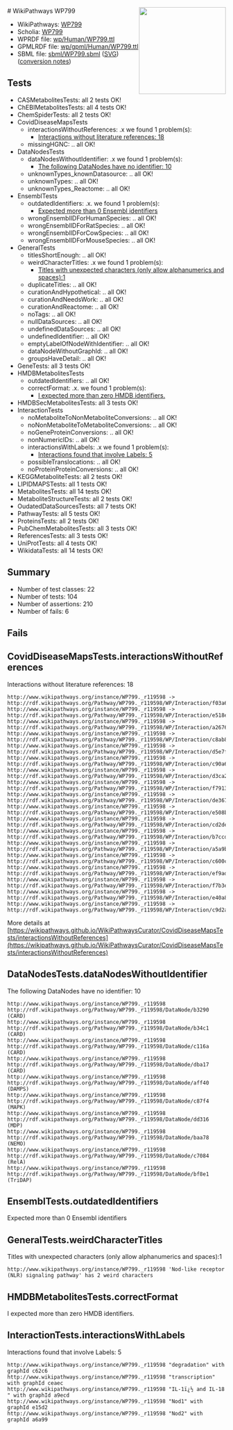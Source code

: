 <img style="float: right; width: 200px" src="../logo.png" />
# WikiPathways WP799

* WikiPathways: [WP799](https://identifiers.org/wikipathways:WP799)
* Scholia: [WP799](https://scholia.toolforge.org/wikipathways/WP799)
* WPRDF file: [wp/Human/WP799.ttl](../wp/Human/WP799.ttl)
* GPMLRDF file: [wp/gpml/Human/WP799.ttl](../wp/gpml/Human/WP799.ttl)
* SBML file: [sbml/WP799.sbml](../sbml/WP799.sbml) ([SVG](../sbml/WP799.svg)) ([conversion notes](../sbml/WP799.txt))

## Tests
* CASMetabolitesTests: all 2 tests OK!
* ChEBIMetabolitesTests: all 4 tests OK!
* ChemSpiderTests: all 2 tests OK!
* CovidDiseaseMapsTests
    * interactionsWithoutReferences: .x we found 1 problem(s):
        * [Interactions without literature references: 18](#9701cce9)
    * missingHGNC: .. all OK!
* DataNodesTests
    * dataNodesWithoutIdentifier: .x we found 1 problem(s):
        * [The following DataNodes have no identifier: 10](#8792c490)
    * unknownTypes_knownDatasource: .. all OK!
    * unknownTypes: .. all OK!
    * unknownTypes_Reactome: .. all OK!
* EnsemblTests
    * outdatedIdentifiers: .x. we found 1 problem(s):
        * [Expected more than 0 Ensembl identifiers](#f44398b7)
    * wrongEnsemblIDForHumanSpecies: .. all OK!
    * wrongEnsemblIDForRatSpecies: .. all OK!
    * wrongEnsemblIDForCowSpecies: .. all OK!
    * wrongEnsemblIDForMouseSpecies: .. all OK!
* GeneralTests
    * titlesShortEnough: .. all OK!
    * weirdCharacterTitles: .x we found 1 problem(s):
        * [Titles with unexpected characters (only allow alphanumerics and spaces):1](#fda87b3f)
    * duplicateTitles: .. all OK!
    * curationAndHypothetical: .. all OK!
    * curationAndNeedsWork: .. all OK!
    * curationAndReactome: .. all OK!
    * noTags: .. all OK!
    * nullDataSources: .. all OK!
    * undefinedDataSources: .. all OK!
    * undefinedIdentifier: .. all OK!
    * emptyLabelOfNodeWithIdentifier: .. all OK!
    * dataNodeWithoutGraphId: .. all OK!
    * groupsHaveDetail: .. all OK!
* GeneTests: all 3 tests OK!
* HMDBMetabolitesTests
    * outdatedIdentifiers: .. all OK!
    * correctFormat: .x. we found 1 problem(s):
        * [I expected more than zero HMDB identifiers.](#ad154c1e)
* HMDBSecMetabolitesTests: all 3 tests OK!
* InteractionTests
    * noMetaboliteToNonMetaboliteConversions: .. all OK!
    * noNonMetaboliteToMetaboliteConversions: .. all OK!
    * noGeneProteinConversions: .. all OK!
    * nonNumericIDs: .. all OK!
    * interactionsWithLabels: .x we found 1 problem(s):
        * [Interactions found that involve Labels: 5](#630d267c)
    * possibleTranslocations: .. all OK!
    * noProteinProteinConversions: .. all OK!
* KEGGMetaboliteTests: all 2 tests OK!
* LIPIDMAPSTests: all 1 tests OK!
* MetabolitesTests: all 14 tests OK!
* MetaboliteStructureTests: all 2 tests OK!
* OudatedDataSourcesTests: all 7 tests OK!
* PathwayTests: all 5 tests OK!
* ProteinsTests: all 2 tests OK!
* PubChemMetabolitesTests: all 3 tests OK!
* ReferencesTests: all 3 tests OK!
* UniProtTests: all 4 tests OK!
* WikidataTests: all 14 tests OK!


## Summary

* Number of test classes: 22
* Number of tests: 104
* Number of assertions: 210
* Number of fails: 6

## Fails

<a name="9701cce9" />

## CovidDiseaseMapsTests.interactionsWithoutReferences

Interactions without literature references: 18
```
http://www.wikipathways.org/instance/WP799._r119598 -> http://rdf.wikipathways.org/Pathway/WP799._r119598/WP/Interaction/f03a6
http://www.wikipathways.org/instance/WP799._r119598 -> http://rdf.wikipathways.org/Pathway/WP799._r119598/WP/Interaction/e518e
http://www.wikipathways.org/instance/WP799._r119598 -> http://rdf.wikipathways.org/Pathway/WP799._r119598/WP/Interaction/a2676
http://www.wikipathways.org/instance/WP799._r119598 -> http://rdf.wikipathways.org/Pathway/WP799._r119598/WP/Interaction/c8ab8
http://www.wikipathways.org/instance/WP799._r119598 -> http://rdf.wikipathways.org/Pathway/WP799._r119598/WP/Interaction/d5e7f
http://www.wikipathways.org/instance/WP799._r119598 -> http://rdf.wikipathways.org/Pathway/WP799._r119598/WP/Interaction/c90a6
http://www.wikipathways.org/instance/WP799._r119598 -> http://rdf.wikipathways.org/Pathway/WP799._r119598/WP/Interaction/d3ca2
http://www.wikipathways.org/instance/WP799._r119598 -> http://rdf.wikipathways.org/Pathway/WP799._r119598/WP/Interaction/f7913
http://www.wikipathways.org/instance/WP799._r119598 -> http://rdf.wikipathways.org/Pathway/WP799._r119598/WP/Interaction/de367
http://www.wikipathways.org/instance/WP799._r119598 -> http://rdf.wikipathways.org/Pathway/WP799._r119598/WP/Interaction/e508b
http://www.wikipathways.org/instance/WP799._r119598 -> http://rdf.wikipathways.org/Pathway/WP799._r119598/WP/Interaction/cd2de
http://www.wikipathways.org/instance/WP799._r119598 -> http://rdf.wikipathways.org/Pathway/WP799._r119598/WP/Interaction/b7ccd
http://www.wikipathways.org/instance/WP799._r119598 -> http://rdf.wikipathways.org/Pathway/WP799._r119598/WP/Interaction/a5a9b
http://www.wikipathways.org/instance/WP799._r119598 -> http://rdf.wikipathways.org/Pathway/WP799._r119598/WP/Interaction/c600c
http://www.wikipathways.org/instance/WP799._r119598 -> http://rdf.wikipathways.org/Pathway/WP799._r119598/WP/Interaction/ef9ad
http://www.wikipathways.org/instance/WP799._r119598 -> http://rdf.wikipathways.org/Pathway/WP799._r119598/WP/Interaction/f7b3e
http://www.wikipathways.org/instance/WP799._r119598 -> http://rdf.wikipathways.org/Pathway/WP799._r119598/WP/Interaction/e40a8
http://www.wikipathways.org/instance/WP799._r119598 -> http://rdf.wikipathways.org/Pathway/WP799._r119598/WP/Interaction/c9d2a
```

More details at [https://wikipathways.github.io/WikiPathwaysCurator/CovidDiseaseMapsTests/interactionsWithoutReferences](https://wikipathways.github.io/WikiPathwaysCurator/CovidDiseaseMapsTests/interactionsWithoutReferences)

<a name="8792c490" />

## DataNodesTests.dataNodesWithoutIdentifier

The following DataNodes have no identifier: 10
```
http://www.wikipathways.org/instance/WP799._r119598 http://rdf.wikipathways.org/Pathway/WP799._r119598/DataNode/b3290 (CARD)
http://www.wikipathways.org/instance/WP799._r119598 http://rdf.wikipathways.org/Pathway/WP799._r119598/DataNode/b34c1 (CARD)
http://www.wikipathways.org/instance/WP799._r119598 http://rdf.wikipathways.org/Pathway/WP799._r119598/DataNode/c116a (CARD)
http://www.wikipathways.org/instance/WP799._r119598 http://rdf.wikipathways.org/Pathway/WP799._r119598/DataNode/dba17 (CARD)
http://www.wikipathways.org/instance/WP799._r119598 http://rdf.wikipathways.org/Pathway/WP799._r119598/DataNode/aff40 (DAMPS)
http://www.wikipathways.org/instance/WP799._r119598 http://rdf.wikipathways.org/Pathway/WP799._r119598/DataNode/c87f4 (MAPK)
http://www.wikipathways.org/instance/WP799._r119598 http://rdf.wikipathways.org/Pathway/WP799._r119598/DataNode/dd316 (MDP)
http://www.wikipathways.org/instance/WP799._r119598 http://rdf.wikipathways.org/Pathway/WP799._r119598/DataNode/baa78 (NEMO)
http://www.wikipathways.org/instance/WP799._r119598 http://rdf.wikipathways.org/Pathway/WP799._r119598/DataNode/c7084 (RelA)
http://www.wikipathways.org/instance/WP799._r119598 http://rdf.wikipathways.org/Pathway/WP799._r119598/DataNode/bf8e1 (TriDAP)
```

<a name="f44398b7" />

## EnsemblTests.outdatedIdentifiers

Expected more than 0 Ensembl identifiers
<a name="fda87b3f" />

## GeneralTests.weirdCharacterTitles

Titles with unexpected characters (only allow alphanumerics and spaces):1
```
http://www.wikipathways.org/instance/WP799._r119598 'Nod-like receptor (NLR) signaling pathway' has 2 weird characters
```

<a name="ad154c1e" />

## HMDBMetabolitesTests.correctFormat

I expected more than zero HMDB identifiers.
<a name="630d267c" />

## InteractionTests.interactionsWithLabels

Interactions found that involve Labels: 5
```
http://www.wikipathways.org/instance/WP799._r119598 "degradation" with graphId c62c6
http://www.wikipathways.org/instance/WP799._r119598 "transcription" with graphId ceaec
http://www.wikipathways.org/instance/WP799._r119598 "IL-1ï¿½ and IL-18
" with graphId a9ecd
http://www.wikipathways.org/instance/WP799._r119598 "Nod1" with graphId e15d2
http://www.wikipathways.org/instance/WP799._r119598 "Nod2" with graphId a6a99
```

